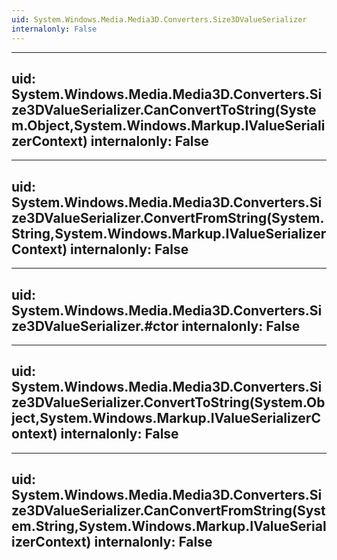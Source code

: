 ```yaml
---
uid: System.Windows.Media.Media3D.Converters.Size3DValueSerializer
internalonly: False
---
```


---
uid: System.Windows.Media.Media3D.Converters.Size3DValueSerializer.CanConvertToString(System.Object,System.Windows.Markup.IValueSerializerContext)
internalonly: False
---

---
uid: System.Windows.Media.Media3D.Converters.Size3DValueSerializer.ConvertFromString(System.String,System.Windows.Markup.IValueSerializerContext)
internalonly: False
---

---
uid: System.Windows.Media.Media3D.Converters.Size3DValueSerializer.#ctor
internalonly: False
---

---
uid: System.Windows.Media.Media3D.Converters.Size3DValueSerializer.ConvertToString(System.Object,System.Windows.Markup.IValueSerializerContext)
internalonly: False
---

---
uid: System.Windows.Media.Media3D.Converters.Size3DValueSerializer.CanConvertFromString(System.String,System.Windows.Markup.IValueSerializerContext)
internalonly: False
---
